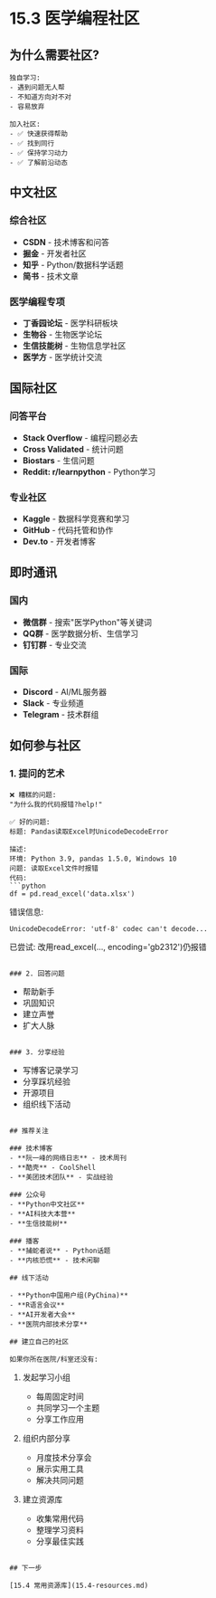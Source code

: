 # 15.3 医学编程社区

## 为什么需要社区?

```
独自学习:
- 遇到问题无人帮
- 不知道方向对不对
- 容易放弃

加入社区:
- ✅ 快速获得帮助
- ✅ 找到同行
- ✅ 保持学习动力
- ✅ 了解前沿动态
```

## 中文社区

### 综合社区
- **CSDN** - 技术博客和问答
- **掘金** - 开发者社区
- **知乎** - Python/数据科学话题
- **简书** - 技术文章

### 医学编程专项
- **丁香园论坛** - 医学科研板块
- **生物谷** - 生物医学论坛
- **生信技能树** - 生物信息学社区
- **医学方** - 医学统计交流

## 国际社区

### 问答平台
- **Stack Overflow** - 编程问题必去
- **Cross Validated** - 统计问题
- **Biostars** - 生信问题
- **Reddit: r/learnpython** - Python学习

### 专业社区
- **Kaggle** - 数据科学竞赛和学习
- **GitHub** - 代码托管和协作
- **Dev.to** - 开发者博客

## 即时通讯

### 国内
- **微信群** - 搜索"医学Python"等关键词
- **QQ群** - 医学数据分析、生信学习
- **钉钉群** - 专业交流

### 国际
- **Discord** - AI/ML服务器
- **Slack** - 专业频道
- **Telegram** - 技术群组

## 如何参与社区

### 1. 提问的艺术

```
❌ 糟糕的问题:
"为什么我的代码报错?help!"

✅ 好的问题:
标题: Pandas读取Excel时UnicodeDecodeError

描述:
环境: Python 3.9, pandas 1.5.0, Windows 10
问题: 读取Excel文件时报错
代码:
```python
df = pd.read_excel('data.xlsx')
```
错误信息:
```
UnicodeDecodeError: 'utf-8' codec can't decode...
```
已尝试: 改用read_excel(..., encoding='gb2312')仍报错
```

### 2. 回答问题

```
- 帮助新手
- 巩固知识
- 建立声誉
- 扩大人脉
```

### 3. 分享经验

```
- 写博客记录学习
- 分享踩坑经验
- 开源项目
- 组织线下活动
```

## 推荐关注

### 技术博客
- **阮一峰的网络日志** - 技术周刊
- **酷壳** - CoolShell
- **美团技术团队** - 实战经验

### 公众号
- **Python中文社区**
- **AI科技大本营**
- **生信技能树**

### 播客
- **捕蛇者说** - Python话题
- **内核恐慌** - 技术闲聊

## 线下活动

- **Python中国用户组(PyChina)**
- **R语言会议**
- **AI开发者大会**
- **医院内部技术分享**

## 建立自己的社区

如果你所在医院/科室还没有:

```
1. 发起学习小组
   - 每周固定时间
   - 共同学习一个主题
   - 分享工作应用

2. 组织内部分享
   - 月度技术分享会
   - 展示实用工具
   - 解决共同问题

3. 建立资源库
   - 收集常用代码
   - 整理学习资料
   - 分享最佳实践
```

## 下一步

[15.4 常用资源库](15.4-resources.md)
